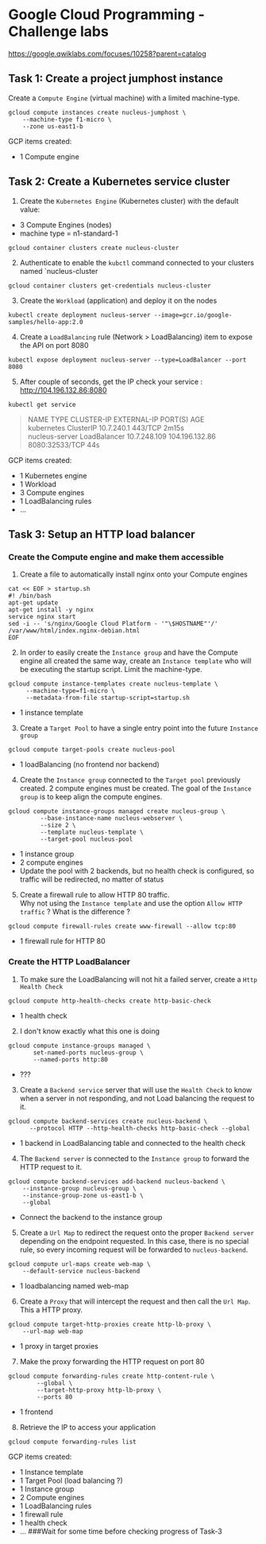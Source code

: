 # Google Cloud Programming - Challenge labs

https://google.qwiklabs.com/focuses/10258?parent=catalog

## Task 1: Create a project jumphost instance

Create a `Compute Engine` (virtual machine) with a limited machine-type.

```
gcloud compute instances create nucleus-jumphost \
    --machine-type f1-micro \
    --zone us-east1-b
```

GCP items created:

- 1 Compute engine

## Task 2: Create a Kubernetes service cluster

1.  Create the `Kubernetes Engine` (Kubernetes cluster) with the default value:

- 3 Compute Engines (nodes)
- machine type = n1-standard-1

```
gcloud container clusters create nucleus-cluster
```

2.  Authenticate to enable the `kubctl` command connected to your clusters named `nucleus-cluster

```
gcloud container clusters get-credentials nucleus-cluster
```

3.  Create the `Workload` (application) and deploy it on the nodes

```
kubectl create deployment nucleus-server --image=gcr.io/google-samples/hello-app:2.0
```

4.  Create a `LoadBalancing` rule (Network > LoadBalancing) item to expose the API on port 8080

```
kubectl expose deployment nucleus-server --type=LoadBalancer --port 8080
```

5.  After couple of seconds, get the IP check your service : http://104.196.132.86:8080

```
kubectl get service
```

> NAME TYPE CLUSTER-IP EXTERNAL-IP PORT(S) AGE<br/>
> kubernetes ClusterIP 10.7.240.1 <none> 443/TCP 2m15s<br/>
> nucleus-server LoadBalancer 10.7.248.109 104.196.132.86 8080:32533/TCP 44s

GCP items created:

- 1 Kubernetes engine
- 1 Workload
- 3 Compute engines
- 1 LoadBalancing rules
- ...

## Task 3: Setup an HTTP load balancer

### Create the Compute engine and make them accessible

1.  Create a file to automatically install nginx onto your Compute engines

```
cat << EOF > startup.sh
#! /bin/bash
apt-get update
apt-get install -y nginx
service nginx start
sed -i -- 's/nginx/Google Cloud Platform - '"\$HOSTNAME"'/' /var/www/html/index.nginx-debian.html
EOF
```

2.  In order to easily create the `Instance group` and have the Compute engine all created the same way, create an `Instance template`
    who will be executing the startup script. Limit the machine-type.

```
gcloud compute instance-templates create nucleus-template \
     --machine-type=f1-micro \
     --metadata-from-file startup-script=startup.sh
```

- 1 instance template

3.  Create a `Target Pool` to have a single entry point into the future `Instance group`

```
gcloud compute target-pools create nucleus-pool
```

- 1 loadBalancing (no frontend nor backend)

4.  Create the `Instance group` connected to the `Target pool` previously created. 2 compute engines must be created.
    The goal of the `Instance group` is to keep align the compute engines.

```
gcloud compute instance-groups managed create nucleus-group \
         --base-instance-name nucleus-webserver \
         --size 2 \
         --template nucleus-template \
         --target-pool nucleus-pool
```

- 1 instance group
- 2 compute engines
- Update the pool with 2 backends, but no health check is configured, so traffic will be redirected, no matter of status

5.  Create a firewall rule to allow HTTP 80 traffic.<br/>
    Why not using the `Instance template` and use the option `Allow HTTP traffic` ? What is the difference ?

```
gcloud compute firewall-rules create www-firewall --allow tcp:80
```

- 1 firewall rule for HTTP 80

### Create the HTTP LoadBalancer

1.  To make sure the LoadBalancing will not hit a failed server, create a `Http Health Check`

```
gcloud compute http-health-checks create http-basic-check
```

- 1 health check

2.  I don't know exactly what this one is doing

```
gcloud compute instance-groups managed \
       set-named-ports nucleus-group \
       --named-ports http:80
```

- ???

3.  Create a `Backend service` server that will use the `Health Check` to know when a server in not responding,
    and not Load balancing the request to it.

```
gcloud compute backend-services create nucleus-backend \
      --protocol HTTP --http-health-checks http-basic-check --global
```

- 1 backend in LoadBalancing table and connected to the health check

4.  The `Backend server` is connected to the `Instance group` to forward the HTTP request to it.

```
gcloud compute backend-services add-backend nucleus-backend \
    --instance-group nucleus-group \
    --instance-group-zone us-east1-b \
    --global
```

- Connect the backend to the instance group

5.  Create a `Url Map` to redirect the request onto the proper `Backend server` depending on the endpoint requested.
    In this case, there is no special rule, so every incoming request will be forwarded to `nucleus-backend`.

```
gcloud compute url-maps create web-map \
    --default-service nucleus-backend
```

- 1 loadbalancing named web-map

6.  Create a `Proxy` that will intercept the request and then call the `Url Map`. This a HTTP proxy.

```
gcloud compute target-http-proxies create http-lb-proxy \
    --url-map web-map
```

- 1 proxy in target proxies

7.  Make the proxy forwarding the HTTP request on port 80

```
gcloud compute forwarding-rules create http-content-rule \
        --global \
        --target-http-proxy http-lb-proxy \
        --ports 80
```

- 1 frontend

8.  Retrieve the IP to access your application

```
gcloud compute forwarding-rules list
```

GCP items created:

- 1 Instance template
- 1 Target Pool (load balancing ?)
- 1 Instance group
- 2 Compute engines
- 1 LoadBalancing rules
- 1 firewall rule
- 1 health check
- ...
###Wait for some time before checking progress of Task-3
